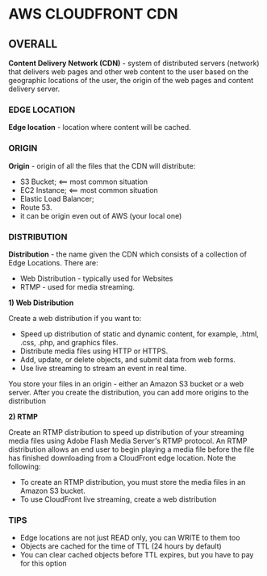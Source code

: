 # AWS CLOUDFRONT CDN


## OVERALL

**Content Delivery Network (CDN)** - system of distributed servers (network) that delivers web pages and other web content to the user based on the geographic locations of the user, the origin of the web pages and content delivery server.

### EDGE LOCATION

**Edge location** - location where content will be cached.

### ORIGIN

**Origin** - origin of all the files that the CDN will distribute:
  - S3 Bucket;      <== most common situation
  - EC2 Instance;   <== most common situation
  - Elastic Load Balancer;
  - Route 53.
  - it can be origin even out of AWS (your local one)
  
  
### DISTRIBUTION

**Distribution** - the name given the CDN which consists of a collection of Edge Locations. There are:
  - Web Distribution - typically used for Websites
  - RTMP - used for media streaming.
  
**1) Web Distribution**

Create a web distribution if you want to:

  - Speed up distribution of static and dynamic content, for example, .html, .css, .php, and graphics files.
  - Distribute media files using HTTP or HTTPS.
  - Add, update, or delete objects, and submit data from web forms.
  - Use live streaming to stream an event in real time.

You store your files in an origin - either an Amazon S3 bucket or a web server. After you create the distribution, you can add more origins to the distribution
  
**2) RTMP**

Create an RTMP distribution to speed up distribution of your streaming media files using Adobe Flash Media Server's RTMP protocol. An RTMP distribution allows an end user to begin playing a media file before the file has finished downloading from a CloudFront edge location. Note the following:

  - To create an RTMP distribution, you must store the media files in an Amazon S3 bucket.
  - To use CloudFront live streaming, create a web distribution


  
### TIPS

- Edge locations are not just READ only, you can WRITE to them too
- Objects are cached for the time of TTL (24 hours by default)
- You can clear cached objects before TTL expires, but you have to pay for this option










































